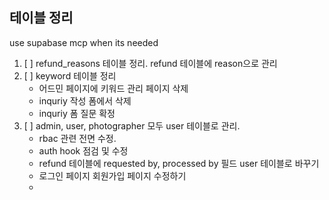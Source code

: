 ## 테이블 정리

use supabase mcp when its needed

1. [ ] refund_reasons 테이블 정리. refund 테이블에 reason으로 관리
2. [ ] keyword 테이블 정리
    - 어드민 페이지에 키워드 관리 페이지 삭제
    - inquriy 작성 폼에서 삭제
    - inquriy 폼 질문 확정
3. [ ] admin, user, photographer 모두 user 테이블로 관리.
    - rbac 관련 전면 수정.
    - auth hook 점검 및 수정
    - refund 테이블에 requested by, processed by 필드 user 테이블로 바꾸기
    - 로그인 페이지 회원가입 페이지 수정하기
    - 